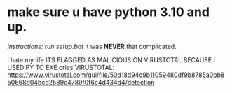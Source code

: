 # make sure u have python 3.10 and up. 

*instructions: run setup.bat* it was **NEVER** that complicated.

i hate my life ITS FLAGGED AS MALICIOUS ON VIRUSTOTAL BECAUSE I USED PY TO EXE cries 
VIRUSTOTAL: https://www.virustotal.com/gui/file/50d18d94c9b11059480df9b8785a0bb850668d04bcd2589c4789f0f6c4d434d4/detection
